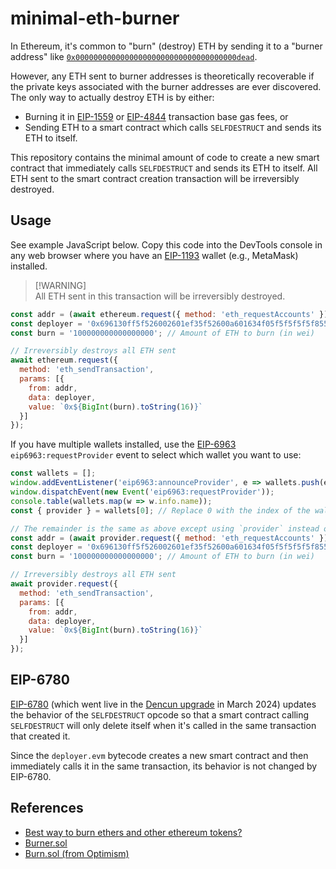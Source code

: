 # minimal-eth-burner

In Ethereum, it's common to "burn" (destroy) ETH by sending it to a "burner address" like [`0x000000000000000000000000000000000000dead`](https://etherscan.io/address/0x000000000000000000000000000000000000dead).

However, any ETH sent to burner addresses is theoretically recoverable if the private keys associated with the burner addresses are ever discovered. The only way to actually destroy ETH is by either:
- Burning it in [EIP-1559](https://eips.ethereum.org/EIPS/eip-1559) or [EIP-4844](https://eips.ethereum.org/EIPS/eip-4844) transaction base gas fees, or
- Sending ETH to a smart contract which calls `SELFDESTRUCT` and sends its ETH to itself.

This repository contains the minimal amount of code to create a new smart contract that immediately calls `SELFDESTRUCT` and sends its ETH to itself. All ETH sent to the smart contract creation transaction will be irreversibly destroyed.

## Usage

See example JavaScript below. Copy this code into the DevTools console in any web browser where you have an [EIP-1193](https://eips.ethereum.org/EIPS/eip-1193) wallet (e.g., MetaMask) installed.

> [!WARNING]<br>
> All ETH sent in this transaction will be irreversibly destroyed.

```javascript
const addr = (await ethereum.request({ method: 'eth_requestAccounts' }))[0]; // Your current wallet address
const deployer = '0x696130ff5f526002601ef35f52600a601634f05f5f5f5f5f855af1'; // deployer.evm, compiled
const burn = '100000000000000000'; // Amount of ETH to burn (in wei)

// Irreversibly destroys all ETH sent
await ethereum.request({
  method: 'eth_sendTransaction',
  params: [{
    from: addr,
    data: deployer,
    value: `0x${BigInt(burn).toString(16)}`
  }]
});
```

If you have multiple wallets installed, use the [EIP-6963](https://eips.ethereum.org/EIPS/eip-6963) `eip6963:requestProvider` event to select which wallet you want to use:

```javascript
const wallets = [];
window.addEventListener('eip6963:announceProvider', e => wallets.push(e.detail));
window.dispatchEvent(new Event('eip6963:requestProvider'));
console.table(wallets.map(w => w.info.name));
const { provider } = wallets[0]; // Replace 0 with the index of the wallet you want to use

// The remainder is the same as above except using `provider` instead of `ethereum`
const addr = (await provider.request({ method: 'eth_requestAccounts' }))[0]; // Your current wallet address
const deployer = '0x696130ff5f526002601ef35f52600a601634f05f5f5f5f5f855af1'; // deployer.evm, compiled
const burn = '100000000000000000'; // Amount of ETH to burn (in wei)

// Irreversibly destroys all ETH sent
await provider.request({
  method: 'eth_sendTransaction',
  params: [{
    from: addr,
    data: deployer,
    value: `0x${BigInt(burn).toString(16)}`
  }]
});
```

## EIP-6780

[EIP-6780](https://eips.ethereum.org/EIPS/eip-6780) (which went live in the [Dencun upgrade](https://eips.ethereum.org/EIPS/eip-7569) in March 2024) updates the behavior of the `SELFDESTRUCT` opcode so that a smart contract calling `SELFDESTRUCT` will only delete itself when it's called in the same transaction that created it.

Since the `deployer.evm` bytecode creates a new smart contract and then immediately calls it in the same transaction, its behavior is not changed by EIP-6780.

## References
- [Best way to burn ethers and other ethereum tokens?](https://ethereum.stackexchange.com/questions/16188/best-way-to-burn-ethers-and-other-ethereum-tokens/17617)
- [Burner.sol](https://etherscan.io/address/0xb69fba56b2e67e7dda61c8aa057886a8d1468575)
- [Burn.sol (from Optimism)](https://github.com/ethereum-optimism/optimism/blob/eb68d8395971bc4a125cd0fd07567547f5bc0c49/packages/contracts-bedrock/contracts/libraries/Burn.sol#L33-L42)
